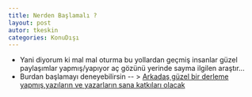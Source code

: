 ```yaml
---
title: Nerden Başlamalı ?
layout: post
autor: tkeskin
categories: KonuDışı
---
```


- Yani diyorum ki mal mal oturma bu yollardan geçmiş insanlar güzel paylaşımlar yapmış/yapıyor aç gözünü yerinde sayma ilgilen araştır...
- Burdan başlamayı deneyebilirsin -- > [Arkadaş güzel bir derleme yapmış,yazıların ve yazarların sana katkıları olacak](https://github.com/fatihacet/turkcekaynaklar-com)